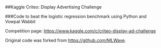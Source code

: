 ##Kaggle Criteo: Display Advertising Challenge

###Code to beat the logistic regression benchmark using Python and Vowpal Wabbit

Competition page: https://www.kaggle.com/c/criteo-display-ad-challenge

Original code was forked from https://github.com/MLWave.

